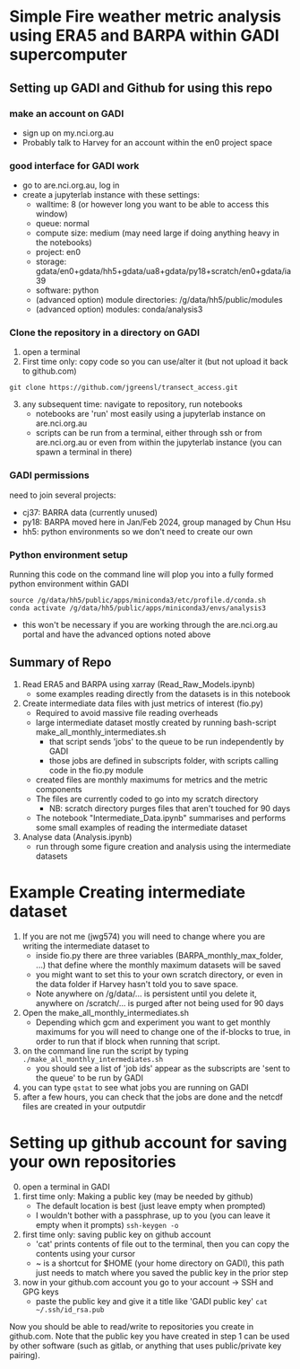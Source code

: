 # Simple Fire weather metric analysis using ERA5 and BARPA within GADI supercomputer

## Setting up GADI and Github for using this repo

### make an account on GADI
- sign up on my.nci.org.au
- Probably talk to Harvey for an account within the en0 project space

### good interface for GADI work
- go to are.nci.org.au, log in
- create a jupyterlab instance with these settings:
    - walltime: 8 (or however long you want to be able to access this window)
    - queue: normal
    - compute size: medium (may need large if doing anything heavy in the notebooks)
    - project: en0
    - storage: gdata/en0+gdata/hh5+gdata/ua8+gdata/py18+scratch/en0+gdata/ia39
    - software: python
    - (advanced option) module directories: /g/data/hh5/public/modules
    - (advanced option) modules: conda/analysis3


### Clone the repository in a directory on GADI
1. open a terminal
2. First time only: copy code so you can use/alter it (but not upload it back to github.com)
```
git clone https://github.com/jgreensl/transect_access.git
```
3. any subsequent time: navigate to repository, run notebooks
    - notebooks are 'run' most easily using a jupyterlab instance on are.nci.org.au
    - scripts can be run from a terminal, either through ssh or from are.nci.org.au or even from within the jupyterlab instance (you can spawn a terminal in there)

### GADI permissions
need to join several projects:
- cj37: BARRA data (currently unused)
- py18: BARPA moved here in Jan/Feb 2024, group managed by Chun Hsu
- hh5: python environments so we don't need to create our own

### Python environment setup

Running this code on the command line will plop you into a fully formed python environment within GADI
```
source /g/data/hh5/public/apps/miniconda3/etc/profile.d/conda.sh
conda activate /g/data/hh5/public/apps/miniconda3/envs/analysis3
```
- this won't be necessary if you are working through the are.nci.org.au portal and have the advanced options noted above

## Summary of Repo

1. Read ERA5 and BARPA using xarray (Read_Raw_Models.ipynb)
    - some examples reading directly from the datasets is in this notebook
3. Create intermediate data files with just metrics of interest (fio.py)
      - Required to avoid massive file reading overheads
      - large intermediate dataset mostly created by running bash-script make_all_monthly_intermediates.sh
          - that script sends 'jobs' to the queue to be run independently by GADI
          - those jobs are defined in subscripts folder, with scripts calling code in the fio.py module
      - created files are monthly maximums for metrics and the metric components
      - The files are currently coded to go into my scratch directory
          - NB: scratch directory purges files that aren't touched for 90 days
      - The notebook "Intermediate_Data.ipynb" summarises and performs some small examples of reading the intermediate dataset
4. Analyse data (Analysis.ipynb)
    - run through some figure creation and analysis using the intermediate datasets


# Example Creating intermediate dataset
1. If you are not me (jwg574) you will need to change where you are writing the intermediate dataset to
    - inside fio.py there are three variables (BARPA_monthly_max_folder, ...) that define where the monthly maximum datasets will be saved
    - you might want to set this to your own scratch directory, or even in the data folder if Harvey hasn't told you to save space.
    - Note anywhere on /g/data/... is persistent until you delete it, anywhere on /scratch/... is purged after not being used for 90 days
3. Open the make_all_monthly_intermediates.sh
    - Depending which gcm and experiment you want to get monthly maximums for you will need to change one of the if-blocks to true, in order to run that if block when running that script.
4. on the command line run the script by typing `./make_all_monthly_intermediates.sh`
    - you should see a list of 'job ids' appear as the subscripts are 'sent to the queue' to be run by GADI
5. you can type `qstat` to see what jobs you are running on GADI
6. after a few hours, you can check that the jobs are done and the netcdf files are created in your outputdir


# Setting up github account for saving your own repositories

0. open a terminal in GADI
1. first time only: Making a public key (may be needed by github)
    - The default location is best (just leave empty when prompted)
    - I wouldn't bother with a passphrase, up to you (you can leave it empty when it prompts)
``` ssh-keygen -o ```
2. first time only: saving public key on github account
    - 'cat' prints contents of file out to the terminal, then you can copy the contents using your cursor
    - ~ is a shortcut for $HOME (your home directory on GADI), this path just needs to match where you saved the public key in the prior step
3. now in your github.com account you go to your account -> SSH and GPG keys
   - paste the public key and give it a title like 'GADI public key'
``` cat ~/.ssh/id_rsa.pub ```

Now you should be able to read/write to repositories you create in github.com. Note that the public key you have created in step 1 can be used by other software (such as gitlab, or anything that uses public/private key pairing).
